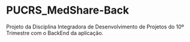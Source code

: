 # PUCRS_MedShare-Back
Projeto da Disciplina Integradora de Desenvolvimento de Projetos do 10º Trimestre com o BackEnd da aplicação.
